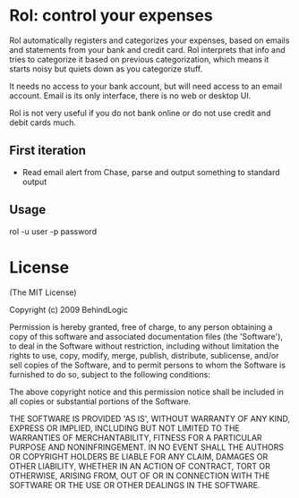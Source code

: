 # Rol: control your expenses

Rol automatically registers and categorizes your expenses, based on emails and statements from your bank and credit card. Rol interprets that info and tries to categorize it based on previous categorization, which means it starts noisy but quiets down as you categorize stuff.

It needs no access to your bank account, but will need access to an email account. Email is its only interface, there is no web or desktop UI.

Rol is not very useful if you do not bank online or do not use credit and debit cards much.

## First iteration

* Read email alert from Chase, parse and output something to standard output

## Usage

rol -u user -p password

# License

(The MIT License)

Copyright (c) 2009 BehindLogic

Permission is hereby granted, free of charge, to any person obtaining
a copy of this software and associated documentation files (the
'Software'), to deal in the Software without restriction, including
without limitation the rights to use, copy, modify, merge, publish,
distribute, sublicense, and/or sell copies of the Software, and to
permit persons to whom the Software is furnished to do so, subject to
the following conditions:

The above copyright notice and this permission notice shall be
included in all copies or substantial portions of the Software.

THE SOFTWARE IS PROVIDED 'AS IS', WITHOUT WARRANTY OF ANY KIND,
EXPRESS OR IMPLIED, INCLUDING BUT NOT LIMITED TO THE WARRANTIES OF
MERCHANTABILITY, FITNESS FOR A PARTICULAR PURPOSE AND NONINFRINGEMENT.
IN NO EVENT SHALL THE AUTHORS OR COPYRIGHT HOLDERS BE LIABLE FOR ANY
CLAIM, DAMAGES OR OTHER LIABILITY, WHETHER IN AN ACTION OF CONTRACT,
TORT OR OTHERWISE, ARISING FROM, OUT OF OR IN CONNECTION WITH THE
SOFTWARE OR THE USE OR OTHER DEALINGS IN THE SOFTWARE.
